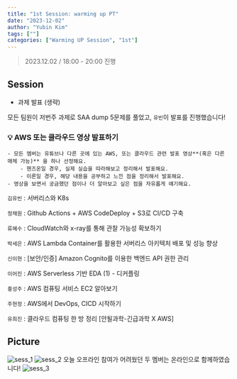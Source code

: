 ```yaml
---
title: "1st Session: warming up PT"
date: "2023-12-02"
author: "Yubin Kim"
tags: [""]
categories: ["Warming UP Session", "1st"]
---
```


> 2023.12.02 / 18:00 - 20:00 진행

## Session

- 과제 발표 (생략)

모든 팀원이 저번주 과제로 SAA dump 5문제를 풀었고, `유빈`이 발표를 진행했습니다!

### 💡 AWS 또는 클라우드 영상 발표하기

```
- 모든 멤버는 유튜브나 다른 곳에 있는 AWS, 또는 클라우드 관련 발표 영상**(혹은 다른 매체 가능)** 을 하나 선정해요.
    - 핸즈온일 경우, 실제 실습을 따라해보고 정리해서 발표해요.
    - 이론일 경우, 해당 내용을 공부하고 느낀 점을 정리해서 발표해요.
- 영상을 보면서 궁금했던 점이나 더 알아보고 싶은 점을 자유롭게 얘기해요.

```

`김유빈` : 서버리스와 K8s

`정채원` : Github Actions + AWS CodeDeploy + S3로 CI/CD 구축

`류혜수` : CloudWatch와 x-ray를 통해 관찰 가능성 확보하기

`박세은` : AWS Lambda Container를 활용한 서버리스 아키텍처 배포 및 성능 향상

`신이현` : [보안/인증] Amazon Cognito를 이용한 백엔드 API 권한 관리

`이어진` : AWS Serverless 기반 EDA (1) - 디커플링

`홍성주` : AWS 컴퓨팅 서비스 EC2 알아보기

`주현정` : AWS에서 DevOps, CICD 시작하기

`유희진` : 클라우드 컴퓨팅 한 방 정리 [안될과학-긴급과학 X AWS]

## Picture

![sess_1](/1st/sess_1.png "sess_1")
![sess_2](/1st/sess_2.png "sess_2")
오늘 오프라인 참여가 어려웠던 두 멤버는 온라인으로 함께하였습니다!
![sess_3](/1st/sess_3.png "sess_3")
